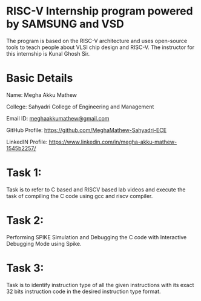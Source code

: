 # RISC-V Internship program powered by SAMSUNG and VSD
The program is based on the RISC-V architecture and uses open-source tools to teach people about VLSI chip design and RISC-V. The instructor for this internship is Kunal Ghosh Sir.
# Basic Details
Name: Megha Akku Mathew

College: Sahyadri College of Engineering and Management

Email ID: meghaakkumathew@gmail.com

GitHub Profile: https://github.com/MeghaMathew-Sahyadri-ECE

LinkedIN Profile: https://www.linkedin.com/in/megha-akku-mathew-1545b2257/


# Task 1: 
Task is to refer to C based and RISCV based lab videos and execute the task of compiling the C code using gcc and riscv compiler.

# Task 2: 
Performing SPIKE Simulation and Debugging the C code with Interactive Debugging Mode using Spike.

# Task 3: 
Task is to identify instruction type of all the given instructions with its exact 32 bits instruction code in the desired instruction type format.


